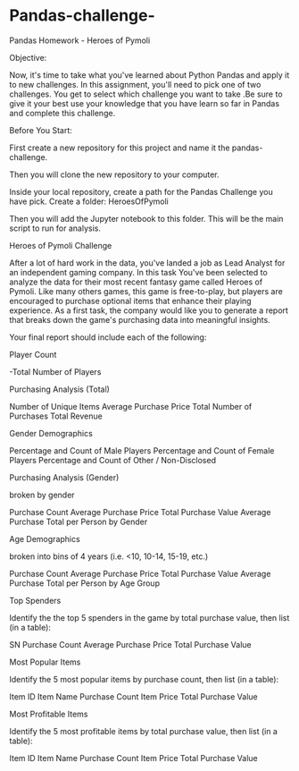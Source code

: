 # Pandas-challenge-
Pandas Homework - Heroes of Pymoli

Objective:

Now, it's time to take what you've learned about Python Pandas and apply it to new challenges. In this assignment, you'll need to pick one of two challenges. You get to select which challenge you  want to take .Be sure to give it your best use your knowledge that you have learn so far in Pandas and complete this challenge.


Before You Start:


First create a new repository for this project and name it the pandas-challenge. 


Then you will clone the new repository to your computer.


Inside your local repository, create a path for the Pandas Challenge you have pick. Create a folder: HeroesOfPymoli 


Then you will add the Jupyter notebook to this folder. This will be the main script to run for analysis.


Heroes of Pymoli Challenge

After a lot of hard work in the data, you've landed a job as Lead Analyst for an independent gaming company. In this task You've been selected to analyze the data for their most recent fantasy game called Heroes of Pymoli.
Like many others games, this game is free-to-play, but players are encouraged to purchase optional items that enhance their playing experience. As a first task, the company would like you to generate a report that breaks down the game's purchasing data into meaningful insights.

Your final report should include each of the following:

Player Count

-Total Number of Players




Purchasing Analysis (Total)

Number of Unique Items
Average Purchase Price
Total Number of Purchases
Total Revenue


Gender Demographics

Percentage and Count of Male Players
Percentage and Count of Female Players
Percentage and Count of Other / Non-Disclosed



Purchasing Analysis (Gender)

broken by gender

Purchase Count
Average Purchase Price
Total Purchase Value
Average Purchase Total per Person by Gender





Age Demographics

broken into bins of 4 years (i.e. <10, 10-14, 15-19, etc.)

Purchase Count
Average Purchase Price
Total Purchase Value
Average Purchase Total per Person by Age Group





Top Spenders

Identify the the top 5 spenders in the game by total purchase value, then list (in a table):

SN
Purchase Count
Average Purchase Price
Total Purchase Value




Most Popular Items

Identify the 5 most popular items by purchase count, then list (in a table):

Item ID
Item Name
Purchase Count
Item Price
Total Purchase Value




Most Profitable Items

Identify the 5 most profitable items by total purchase value, then list (in a table):

Item ID
Item Name
Purchase Count
Item Price
Total Purchase Value







